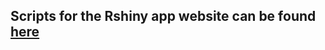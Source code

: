 ## Scripts for the Rshiny app website can be found [here](https://github.com/UK-SBCoA-EbbertLab/cDNA_shiny_app)
